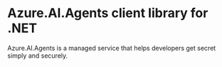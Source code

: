 # Azure.AI.Agents client library for .NET

Azure.AI.Agents is a managed service that helps developers get secret simply and securely.
